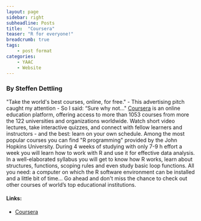 ```yaml
---
layout: page
sidebar: right
subheadline: Posts
title:  "Coursera"
teaser: "R for everyone!"
breadcrumb: true
tags:
    - post format
categories:
    - YAAC
    - Website
---
```



### By Steffen Dettling   

"Take the world's best courses, online, for free." - This advertising pitch caught my attention -  So I said: “Sure why not..." 
<a href="https://www.coursera.org" target="_blank">Coursera</a> is an online education platform, offering access to more than 1053 courses from more the 122 universities and organizations worldwide. Watch short video lectures, take interactive quizzes, and connect with fellow learners and instructors - and the best: learn on your own schedule. Among the most popular courses you can find "R programming" provided by the John Hopkins University. During 4 weeks of studying with only 7-9 h effort a week you will learn how to work with R and use it for effective data analysis. In a well-elaborated syllabus you will get to know how R works, learn about structures, functions, scoping rules and even study basic loop functions. All you need: a computer on which the R software environment can be installed and a little bit of time...
Go ahead and don't miss the chance to check out other courses of world’s top educational institutions.


#### Links: 
- <a href="https://www.coursera.org" target="_blank">Coursera</a>
